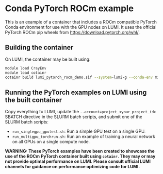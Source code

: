 # Conda PyTorch ROCm example

This is an example of a container that includes a ROCm compatible PyTorch Conda environment for use with the GPU nodes on LUMI. It uses the official PyTorch ROCm pip wheels from <https://download.pytorch.org/whl/>.

## Building the container

On LUMI, the container may be built using:

```bash
module load CrayEnv
module load cotainr
cotainr build lumi_pytorch_rocm_demo.sif --system=lumi-g --conda-env minimal_pytorch.yml
```

## Running the PyTorch examples on LUMI using the built container

Copy everything to LUMI, update the `--account=project_<your_project_id>` SBATCH directive in the SLURM batch scripts, and submit one of the SLURM batch scripts:

- `run_singlegpu_gputest.sh`: Run a simple GPU test on a single GPU.
- `run_multigpu_torchrun.sh`: Run an example of training a neural network on all GPUs on a single compute node.

**WARNING: These PyTorch examples have been created to showcase the use of the ROCm PyTorch container built using `cotainr`. They may or may not provide optimal performance on LUMI. Please consult official LUMI channels for guidance on performance optimizing code for LUMI.**
